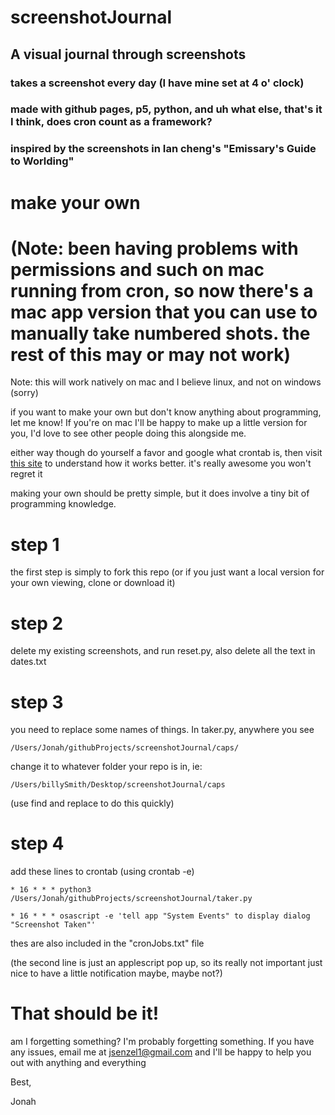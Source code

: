 # screenshotJournal
## A visual journal through screenshots
### takes a screenshot every day (I have mine set at 4 o' clock)
### made with github pages, p5, python, and uh what else, that's it I think, does cron count as a framework?
### inspired by the screenshots in Ian cheng's "Emissary's Guide to Worlding" 


# make your own
# (Note: been having problems with permissions and such on mac running from cron, so now there's a mac app version that you can use to manually take numbered shots. the rest of this may or may not work) 

Note: this will work natively on mac and I believe linux, and not on windows (sorry)

if you want to make your own but don't know anything about programming, let me know! If you're on mac I'll be happy to make up a little version for you, I'd love to see other people doing this alongside me.

either way though do yourself a favor and google what crontab is, then visit [this site](crontab.guru) to understand how it works better. it's really awesome you won't regret it

making your own should be pretty simple, but it does involve a tiny bit of programming knowledge. 


# step 1
 the first step is simply to fork this repo (or if you just want a local version for your own viewing, clone or download it) 

# step 2

delete my existing screenshots, and run reset.py, also delete all the text in dates.txt

# step 3

you need to replace some names of things. In taker.py, anywhere you see

`/Users/Jonah/githubProjects/screenshotJournal/caps/`

change it to whatever folder your repo is in, ie:

`/Users/billySmith/Desktop/screenshotJournal/caps`

(use find and replace to do this quickly)

# step 4

add these lines to crontab (using crontab -e)

`* 16 * * * python3 /Users/Jonah/githubProjects/screenshotJournal/taker.py`

`* 16 * * * osascript -e 'tell app "System Events" to display dialog "Screenshot Taken"'`

thes are also included in the "cronJobs.txt" file

(the second line is just an applescript pop up, so its really not important just nice to have a little notification maybe, maybe not?)

# That should be it!
am I forgetting something? I'm probably forgetting something. If you have any issues, email me at jsenzel1@gmail.com and I'll be happy to help you out with anything and everything

Best,

Jonah
